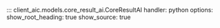 ::: client_aic.models.core_result_ai.CoreResultAI
    handler: python
    options:
      show_root_heading: true
      show_source: true
